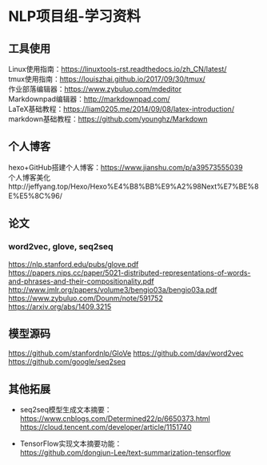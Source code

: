 # NLP项目组-学习资料


## 工具使用
Linux使用指南：https://linuxtools-rst.readthedocs.io/zh_CN/latest/ 　　 <br>
tmux使用指南：https://louiszhai.github.io/2017/09/30/tmux/ 　　 <br>
作业部落编辑器：https://www.zybuluo.com/mdeditor 　　  <br>
Markdownpad编辑器：http://markdownpad.com/ 　　  <br>
LaTeX基础教程：https://liam0205.me/2014/09/08/latex-introduction/ 　　  <br>
markdown基础教程：https://github.com/younghz/Markdown 　　  <br>

## 个人博客
hexo+GitHub搭建个人博客：https://www.jianshu.com/p/a39573555039 　　  <br>
个人博客美化http://jeffyang.top/Hexo/Hexo%E4%B8%BB%E9%A2%98Next%E7%BE%8E%E5%8C%96/ 　　 

## 论文
### word2vec, glove, seq2seq
https://nlp.stanford.edu/pubs/glove.pdf  <br>
https://papers.nips.cc/paper/5021-distributed-representations-of-words-and-phrases-and-their-compositionality.pdf  <br>
http://www.jmlr.org/papers/volume3/bengio03a/bengio03a.pdf  <br>
https://www.zybuluo.com/Dounm/note/591752  <br>
https://arxiv.org/abs/1409.3215  <br>

## 模型源码
https://github.com/stanfordnlp/GloVe 
https://github.com/dav/word2vec  
https://github.com/google/seq2seq

## 其他拓展
* seq2seq模型生成文本摘要： <br>
https://www.cnblogs.com/Determined22/p/6650373.html  <br>
https://cloud.tencent.com/developer/article/1151740

* TensorFlow实现文本摘要功能： <br>
https://github.com/dongjun-Lee/text-summarization-tensorflow

